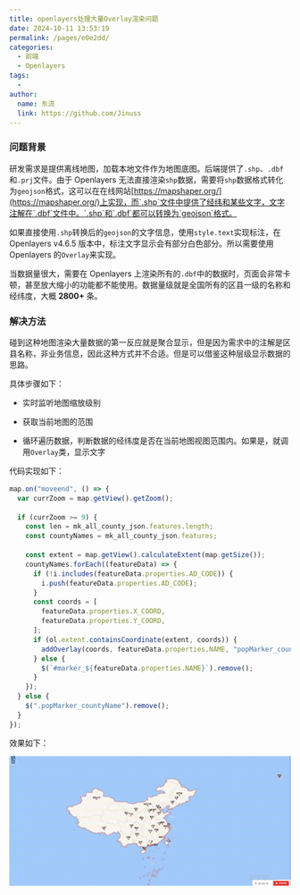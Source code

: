 ```yaml
---
title: openlayers处理大量Overlay渲染问题
date: 2024-10-11 13:53:19
permalink: /pages/e0e2dd/
categories:
  - 前端
  - Openlayers
tags:
  -
author:
  name: 东流
  link: https://github.com/Jinuss
---
```


### 问题背景

研发需求是提供离线地图，加载本地文件作为地图底图。后端提供了`.shp`、`.dbf`和`.prj`文件。由于 Openlayers 无法直接渲染`shp`数据，需要将`shp`数据格式转化为`geojson`格式，这可以在在线网站[https://mapshaper.org/](https://mapshaper.org/)上实现，而`.shp`文件中提供了经纬和某些文字，文字注解在`.dbf`文件中。`.shp`和`.dbf`都可以转换为`geojson`格式。

如果直接使用`.shp`转换后的`geojson`的文字信息，使用`style.text`实现标注，在 Openlayers v4.6.5 版本中，标注文字显示会有部分白色部分。所以需要使用 Openlayers 的`Overlay`来实现。

当数据量很大，需要在 Openlayers 上渲染所有的`.dbf`中的数据时，页面会非常卡顿，甚至放大缩小的功能都不能使用。数据量级就是全国所有的区县一级的名称和经纬度，大概 **2800+** 条。

### 解决方法

碰到这种地图渲染大量数据的第一反应就是聚合显示，但是因为需求中的注解是区县名称，非业务信息，因此这种方式并不合适。但是可以借鉴这种层级显示数据的思路。

具体步骤如下：

- 实时监听地图缩放级别

- 获取当前地图的范围

- 循环遍历数据，判断数据的经纬度是否在当前地图视图范围内。如果是，就调用`Overlay`类，显示文字

代码实现如下：

```js
map.on("moveend", () => {
  var currZoom = map.getView().getZoom();

  if (currZoom >= 9) {
    const len = mk_all_county_json.features.length;
    const countyNames = mk_all_county_json.features;

    const extent = map.getView().calculateExtent(map.getSize());
    countyNames.forEach((featureData) => {
      if (!i.includes(featureData.properties.AD_CODE)) {
        i.push(featureData.properties.AD_CODE);
      }
      const coords = [
        featureData.properties.X_COORD,
        featureData.properties.Y_COORD,
      ];
      if (ol.extent.containsCoordinate(extent, coords)) {
        addOverlay(coords, featureData.properties.NAME, "popMarker_countyName");
      } else {
        $(`#marker_${featureData.properties.NAME}`).remove();
      }
    });
  } else {
    $(".popMarker_countyName").remove();
  }
});
```

效果如下：

<img src="../../Demo/gif/openlayer00.gif"/>
